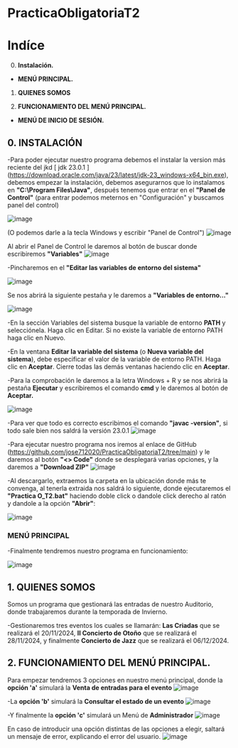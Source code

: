 # PracticaObligatoriaT2
  

# **Indíce**
  

0.  **Instalación.**

-  **MENÚ PRINCIPAL.**

1. **QUIENES SOMOS**

2. **FUNCIONAMIENTO DEL MENÚ PRINCIPAL.**

- **MENÚ DE  INICIO DE SESIÓN.**
  
  

## **0. INSTALACIÓN**

-Para poder ejecutar nuestro programa debemos el instalar la version más reciente del jkd [ jdk 23.0.1 ] (https://download.oracle.com/java/23/latest/jdk-23_windows-x64_bin.exe), debemos empezar la instalación, debemos 
asegurarnos que lo instalamos en **"C:\Program Files\Java"**, después tenemos que entrar en el **"Panel de Control"** (para entrar podemos meternos en "Configuración" y buscamos panel del control)

![image](https://github.com/user-attachments/assets/f6193364-6f7c-443d-b7f9-b6a01bf6d5cb)

(O podemos darle a la tecla Windows y escribir "Panel de Control")
![image](https://github.com/user-attachments/assets/7eb54ca4-a38f-48dc-b25b-54ec6efacbb9)

Al abrir el Panel de Control le daremos al botón de buscar donde escribiremos **"Variables"**
![image](https://github.com/user-attachments/assets/1cb424e3-51e2-4a2c-8118-95ff2a897d60)

-Pincharemos en el **"Editar las variables de entorno del sistema"**

![image](https://github.com/user-attachments/assets/327f9bd8-2033-42b6-ae07-0cdc5c24a018)

Se nos abrirá la siguiente pestaña y le daremos a **"Variables de entorno..."**

![image](https://github.com/user-attachments/assets/45a4f94e-5035-42a8-ba7b-67b8031e67b7)


-En la sección Variables del sistema busque la variable de entorno **PATH** y selecciónela. Haga clic en Editar. Si no existe la variable de entorno PATH haga clic en Nuevo.

-En la ventana **Editar la variable del sistema** (o **Nueva variable del sistema**), debe especificar el valor de la variable de entorno PATH. Haga clic en **Aceptar**. Cierre todas las demás ventanas haciendo clic en **Aceptar**.

-Para la comprobación le daremos a la letra Windows + R y se nos abrirá la pestaña **Ejecutar** y escribiremos el comando **cmd** y le daremos al botón de **Aceptar.**

![image](https://github.com/user-attachments/assets/6a6f6ac9-57ee-4f29-bdd5-757a992775b8)

-Para ver que todo es correcto escribimos el comando **"javac -version"**, si todo sale bien nos saldrá la versión 23.0.1
![image](https://github.com/user-attachments/assets/f6cf704f-6ec5-4ac4-ba5e-2264612b31c5)

-Para ejecutar nuestro programa nos iremos al enlace de GitHub (https://github.com/jose712020/PracticaObligatoriaT2/tree/main) y le daremos al botón **"<> Code"** donde se desplegará varias opciones, y la 
daremos a **"Download ZIP"**
![image](https://github.com/user-attachments/assets/3a61ba32-6fcb-46ac-8a99-440abf3e57a4)

-Al descargarlo, extraemos la carpeta en la ubicación donde más te convenga, al tenerla extraida nos saldrá lo siguiente, donde ejecutaremos el **"Practica O_T2.bat"** haciendo doble click o dandole click derecho
al ratón y dandole a la opción **"Abrir"**:

![image](https://github.com/user-attachments/assets/0b297c9a-28f7-4f9d-a4ec-810a0a9e243a)


### **MENÚ PRINCIPAL**

-Finalmente tendremos nuestro programa en funcionamiento:

![image](https://github.com/user-attachments/assets/662dcc6a-dbec-4986-92f1-2508f2ee4267)


## 1. **QUIENES SOMOS**

Somos un programa que gestionará las entradas de nuestro Auditorio, donde trabajaremos durante la temporada de Invierno.

-Gestionaremos tres eventos los cuales se llamarán: **Las Criadas** que se realizará el 20/11/2024, **II Concierto de Otoño** que se realizará el 28/11/2024, y finalmente **Concierto de Jazz** que se realizará el 06/12/2024.

## 2. **FUNCIONAMIENTO DEL MENÚ PRINCIPAL.**

Para empezar tendremos 3 opciones en nuestro menú principal, donde la **opción 'a'** simulará la **Venta de entradas para el evento**
![image](https://github.com/user-attachments/assets/b49c8df8-934d-4ea0-82b2-726bc0ffc559)

-La **opción 'b'** simulará la **Consultar el estado de un evento** 
![image](https://github.com/user-attachments/assets/9fc81156-eef9-45f5-a06e-aa4a576fb542)


-Y finalmente la **opción 'c'** simulará un Menú de **Administrador**
![image](https://github.com/user-attachments/assets/fb76ebb6-82c1-41b4-b4b9-3bb0f8ca87ec)

En caso de introducir una opción distintas de las opciones a elegir, saltará un mensaje de error, explicando el error del usuario.
![image](https://github.com/user-attachments/assets/5b5d9c88-712b-4f85-9fda-bfb24d89762f)



